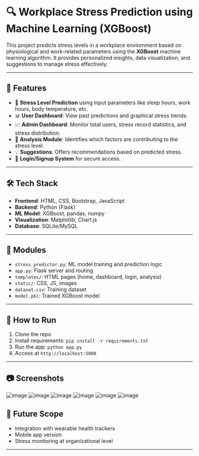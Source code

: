 
# 🔍 Workplace Stress Prediction using Machine Learning (XGBoost)

This project predicts stress levels in a workplace environment based on physiological and work-related parameters using the **XGBoost** machine learning algorithm. It provides personalized insights, data visualization, and suggestions to manage stress effectively.

---

## 📌 Features
- 🧠 **Stress Level Prediction** using input parameters like sleep hours, work hours, body temperature, etc.
- 📊 **User Dashboard**: View past predictions and graphical stress trends.
- 📈 **Admin Dashboard**: Monitor total users, stress record statistics, and stress distribution.
- 📌 **Analysis Module**: Identifies which factors are contributing to the stress level.
- 💡 **Suggestions**: Offers recommendations based on predicted stress.
- 🔐 **Login/Signup System** for secure access.

---

## 🛠️ Tech Stack
- **Frontend**: HTML, CSS, Bootstrap, JavaScript
- **Backend**: Python (Flask)
- **ML Model**: XGBoost, pandas, numpy
- **Visualization**: Matplotlib, Chart.js
- **Database**: SQLite/MySQL

---

## 📁 Modules
- `stress_predictor.py`: ML model training and prediction logic
- `app.py`: Flask server and routing
- `templates/`: HTML pages (home, dashboard, login, analysis)
- `static/`: CSS, JS, images
- `dataset.csv`: Training dataset
- `model.pkl`: Trained XGBoost model

---

## 🚀 How to Run
1. Clone the repo
2. Install requirements: `pip install -r requirements.txt`
3. Run the app: `python app.py`
4. Access at `http://localhost:5000`

---

## 📷 Screenshots

![image](https://github.com/user-attachments/assets/debe9558-8082-4059-a8b8-ce223e5cbf23)
![image](https://github.com/user-attachments/assets/b5d9a0cc-df46-44a6-8d7a-1f930de0d1bc)
![image](https://github.com/user-attachments/assets/26185b39-8639-4614-a281-8ec13e381268)
![image](https://github.com/user-attachments/assets/602bfcf1-ed01-48f0-91a2-e2e40d043d6c)
![image](https://github.com/user-attachments/assets/8156e783-cdd3-45fa-9ad4-deb77a7c9ee6)
![image](https://github.com/user-attachments/assets/eba2f545-7223-4230-b9f1-97327546a793)





## 📌 Future Scope
- Integration with wearable health trackers
- Mobile app version
- Stress monitoring at organizational level

---


